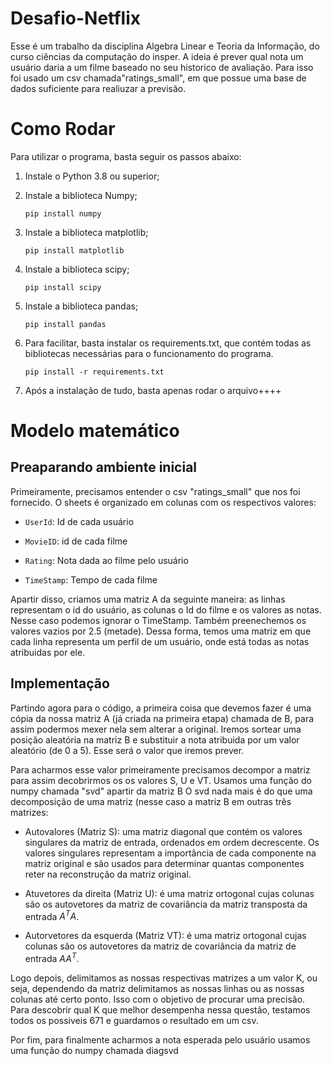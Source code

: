 # Desafio-Netflix

Esse é um trabalho da disciplina Algebra Linear e Teoria da Informação, do curso ciências da computação do insper. A ideia é prever qual nota um usuário daria a um filme baseado no seu historico de avaliação. Para isso foi usado um csv chamada"ratings_small", em que possue uma base de dados suficiente para realiuzar a previsão.

# Como Rodar

  Para utilizar o programa, basta seguir os passos abaixo:

  1. Instale o Python 3.8 ou superior;

  2. Instale a biblioteca Numpy;
     
     ```pip install numpy```

  3. Instale a biblioteca matplotlib;
     
     ```pip install matplotlib```
     
  4. Instale a biblioteca scipy;
     
     ```pip install scipy```
     
  5. Instale a biblioteca pandas;
     
     ```pip install pandas```

  6. Para facilitar, basta instalar os requirements.txt, que contém todas as bibliotecas necessárias para o funcionamento do programa.
   
      ```pip install -r requirements.txt```
  
  6. Após a instalação de tudo, basta apenas rodar o arquivo++++
  
  
  # Modelo matemático
  
  ## Preaparando ambiente inicial
  
  Primeiramente, precisamos entender o csv "ratings_small" que nos foi fornecido. O sheets é organizado em colunas com os respectivos valores: 
  
   - ```UserId```: Id de cada usuário
    
   - ```MovieID```: id de cada filme
    
   - ```Rating```: Nota dada ao filme pelo usuário
    
   - ```TimeStamp```: Tempo de cada filme

  Apartir disso, criamos uma matriz A da seguinte maneira: as linhas representam o id do usuário, as colunas o Id do filme e os valores as notas. Nesse caso podemos ignorar o TimeStamp. Também preenechemos os valores vazios por 2.5 (metade). Dessa forma, temos uma matriz em que cada linha representa um perfil de um usuário, onde está todas as notas atribuidas por ele.

## Implementação

Partindo agora para o código, a primeira coisa que devemos fazer é uma cópia da nossa matriz A (já criada na primeira etapa) chamada de B, para assim podermos mexer nela sem alterar a original. Iremos sortear uma posição aleatória na matriz B e substituir a nota atribuida por um valor aleatório (de 0 a 5). Esse será o valor que iremos prever.

Para acharmos esse valor primeiramente precisamos decompor a matriz para assim decobrirmos os os valores S, U e VT. Usamos uma função do numpy chamada "svd" apartir da matriz B O svd nada mais é do que uma decomposição de uma matriz (nesse caso a matriz B em outras três matrizes: 

* Autovalores (Matriz S): uma matriz diagonal que contém os valores singulares da matriz de entrada, ordenados em ordem decrescente. Os valores singulares representam a importância de cada componente na matriz original e são usados para determinar quantas componentes reter na reconstrução da matriz original.

* Atuvetores da direita (Matriz U): é uma matriz ortogonal cujas colunas são os autovetores da matriz de covariância da matriz transposta da entrada $A^TA$.

* Autorvetores da esquerda (Matriz VT): é uma matriz ortogonal cujas colunas são os autovetores da matriz de covariância da matriz de entrada $AA^T$.


Logo depois, delimitamos as nossas respectivas matrizes a um valor K, ou seja, dependendo da matriz delimitamos as nossas linhas ou as nossas colunas até certo ponto. Isso com o objetivo de procurar uma precisão. Para descobrir qual K que melhor desempenha nessa questão, testamos todos os possiveis 671 e guardamos o resultado em um csv.

Por fim, para finalmente acharmos a nota esperada pelo usuário usamos uma função do numpy chamada diagsvd





